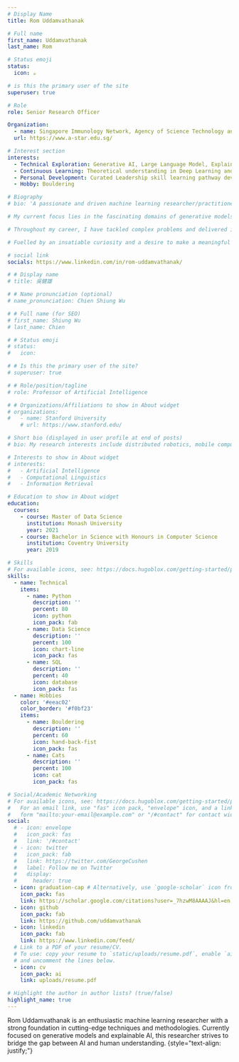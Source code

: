 ```yaml
---
# Display Name
title: Rom Uddamvathanak

# Full name
first_name: Uddamvathanak
last_name: Rom

# Status emoji
status:
  icon: ☕️

# is this the primary user of the site
superuser: true

# Role
role: Senior Research Officer

Organization:
  - name: Singapore Immunology Network, Agency of Science Technology and Research
  url: https://www.a-star.edu.sg/

# Interest section
interests:
  - Technical Exploration: Generative AI, Large Language Model, Explainable AI, Sparse Data Processing, Big Data, Computational Biology, Multi-modal, Computer Vision, Graph Neural Network, Image Processing, Natural language Processing
  - Continuous Learning: Theoretical understanding in Deep Learning and Machine Learning, Responsible AI, Machine Learning Engineer through Google Cloud Platform.
  - Personal Development: Curated Leadership skill learning pathway developed by A*STAR 
  - Hobby: Bouldering

# Biography
# bio: 'A passionate and driven machine learning researcher/practitioner, deeply immersed in the captivating realm of artificial intelligence. With over three years of hands-on experience in deep learning and applied machine learning, I have cultivated a strong foundation in cutting-edge techniques and methodologies.

# My current focus lies in the fascinating domains of generative models and explainable AI. I am captivated by the ability of generative models to produce realistic and meaningful content, pushing the boundaries of what is possible in the world of AI-generated art, text, and images. Additionally, I am committed to making AI systems more transparent and interpretable through my research on explainable AI, bridging the gap between AI and human understanding.

# Throughout my career, I have tackled complex problems and delivered innovative solutions through diverse projects. I am proficient in utilizing various deep learning frameworks and tools, including TensorFlow and PyTorch, to design and develop robust machine learning models.

# Fuelled by an insatiable curiosity and a desire to make a meaningful impact in the field, I continuously expand my knowledge and stay abreast of the latest advancements in machine learning. I thrive in collaborative environments, valuing open communication and teamwork to achieve exceptional results.'

# social link
socials: https://www.linkedin.com/in/rom-uddamvathanak/

# # Display name
# title: 吳健雄

# # Name pronunciation (optional)
# name_pronunciation: Chien Shiung Wu

# # Full name (for SEO)
# first_name: Shiung Wu
# last_name: Chien

# # Status emoji
# status:
#   icon: 

# # Is this the primary user of the site?
# superuser: true

# # Role/position/tagline
# role: Professor of Artificial Intelligence

# # Organizations/Affiliations to show in About widget
# organizations:
#   - name: Stanford University
    # url: https://www.stanford.edu/

# Short bio (displayed in user profile at end of posts)
# bio: My research interests include distributed robotics, mobile computing and programmable matter.

# Interests to show in About widget
# interests:
#   - Artificial Intelligence
#   - Computational Linguistics
#   - Information Retrieval

# Education to show in About widget
education:
  courses:
    - course: Master of Data Science
      institution: Monash University
      year: 2021
    - course: Bachelor in Science with Honours in Computer Science
      institution: Coventry University
      year: 2019

# Skills
# For available icons, see: https://docs.hugoblox.com/getting-started/page-builder/#icons
skills:
  - name: Technical
    items:
      - name: Python
        description: ''
        percent: 80
        icon: python
        icon_pack: fab
      - name: Data Science
        description: ''
        percent: 100
        icon: chart-line
        icon_pack: fas
      - name: SQL
        description: ''
        percent: 40
        icon: database
        icon_pack: fas
  - name: Hobbies
    color: '#eeac02'
    color_border: '#f0bf23'
    items:
      - name: Bouldering
        description: ''
        percent: 60
        icon: hand-back-fist
        icon_pack: fas
      - name: Cats
        description: ''
        percent: 100
        icon: cat
        icon_pack: fas

# Social/Academic Networking
# For available icons, see: https://docs.hugoblox.com/getting-started/page-builder/#icons
#   For an email link, use "fas" icon pack, "envelope" icon, and a link in the
#   form "mailto:your-email@example.com" or "/#contact" for contact widget.
social:
  # - icon: envelope
  #   icon_pack: fas
  #   link: '/#contact'
  # - icon: twitter
  #   icon_pack: fab
  #   link: https://twitter.com/GeorgeCushen
  #   label: Follow me on Twitter
  #   display:
  #     header: true
  - icon: graduation-cap # Alternatively, use `google-scholar` icon from `ai` icon pack
    icon_pack: fas
    link: https://scholar.google.com/citations?user=_7hzwM8AAAAJ&hl=en
  - icon: github
    icon_pack: fab
    link: https://github.com/uddamvathanak
  - icon: linkedin
    icon_pack: fab
    link: https://www.linkedin.com/feed/
  # Link to a PDF of your resume/CV.
  # To use: copy your resume to `static/uploads/resume.pdf`, enable `ai` icons in `params.yaml`,
  # and uncomment the lines below.
  - icon: cv
    icon_pack: ai
    link: uploads/resume.pdf

# Highlight the author in author lists? (true/false)
highlight_name: true
---
```


Rom Uddamvathanak is an enthusiastic machine learning researcher with a strong foundation in cutting-edge techniques and methodologies. Currently focused on generative models and explainable AI, this researcher strives to bridge the gap between AI and human understanding.
{style="text-align: justify;"}